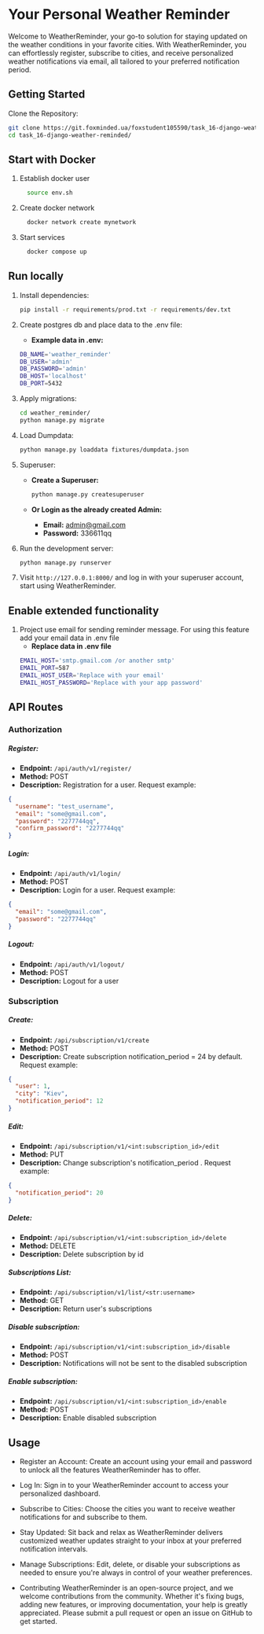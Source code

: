 # Your Personal Weather Reminder
Welcome to WeatherReminder, your go-to solution for staying updated on the weather conditions in your favorite cities. With WeatherReminder, you can effortlessly register, subscribe to cities, and receive personalized weather notifications via email, all tailored to your preferred notification period.


## Getting Started

Clone the Repository:

```bash
git clone https://git.foxminded.ua/foxstudent105590/task_16-django-weather-reminded.git
cd task_16-django-weather-reminded/
```

## Start with Docker


1. Establish docker user

    ```bash
      source env.sh
     ```

2. Create docker network

    ```bash
      docker network create mynetwork  
     ```

3. Start services 
    ```bash
      docker compose up  
     ```


## Run locally

1. Install dependencies:

    ```bash
    pip install -r requirements/prod.txt -r requirements/dev.txt
    ```

2. Create postgres db and place data to the .env file:
    - **Example data in .env:**
    ```bash
    DB_NAME='weather_reminder'
    DB_USER='admin'
    DB_PASSWORD='admin'
    DB_HOST='localhost'
    DB_PORT=5432
    ```

3. Apply migrations:

    ```bash
    cd weather_reminder/
    python manage.py migrate
    ```

4. Load Dumpdata:

    ```bash
    python manage.py loaddata fixtures/dumpdata.json
    ```

5. Superuser:

   - **Create a Superuser:**
     ```bash
     python manage.py createsuperuser
     ```

   - **Or Login as the already created Admin:**
     - **Email:** admin@gmail.com
     - **Password:** 336611qq

6. Run the development server:

    ```bash
    python manage.py runserver
    ```

7. Visit `http://127.0.0.1:8000/` and log in with your superuser account, start using WeatherReminder.

## Enable extended functionality

1. Project use email for sending reminder message. For using this feature add your email data in .env file
    - **Replace data in .env file**
     ```bash
    EMAIL_HOST='smtp.gmail.com /or another smtp'
    EMAIL_PORT=587
    EMAIL_HOST_USER='Replace with your email'
    EMAIL_HOST_PASSWORD='Replace with your app password'    
    ```


## API Routes

### Authorization

##### Register:
- **Endpoint:** `/api/auth/v1/register/`
- **Method:** POST
- **Description:** Registration for a user. Request example:
```json
{
  "username": "test_username",
  "email": "some@gmail.com",
  "password": "2277744qq",
  "confirm_password": "2277744qq"
}
```

##### Login:
- **Endpoint:** `/api/auth/v1/login/`
- **Method:** POST
- **Description:** Login for a user. Request example:
```json
{
  "email": "some@gmail.com",
  "password": "2277744qq"
}
```


##### Logout:
- **Endpoint:** `/api/auth/v1/logout/`
- **Method:** POST
- **Description:** Logout for a user


### Subscription

##### Create:
- **Endpoint:** `/api/subscription/v1/create`
- **Method:** POST
- **Description:** Create subscription notification_period = 24 by default. Request example:
```json
{
  "user": 1,
  "city": "Kiev",
  "notification_period": 12
}
```

##### Edit:
- **Endpoint:** `/api/subscription/v1/<int:subscription_id>/edit`
- **Method:** PUT
- **Description:** Change subscription's notification_period . Request example:
```json
{
  "notification_period": 20
}
```

##### Delete:
- **Endpoint:** `/api/subscription/v1/<int:subscription_id>/delete`
- **Method:** DELETE
- **Description:** Delete subscription by id


##### Subscriptions List:
- **Endpoint:** `/api/subscription/v1/list/<str:username>`
- **Method:** GET
- **Description:** Return user's subscriptions


##### Disable subscription:
- **Endpoint:** `/api/subscription/v1/<int:subscription_id>/disable`
- **Method:** POST
- **Description:** Notifications will not be sent to the disabled subscription


##### Enable subscription:
- **Endpoint:** `/api/subscription/v1/<int:subscription_id>/enable`
- **Method:** POST
- **Description:** Enable disabled subscription



## Usage

- Register an Account:
Create an account using your email and password to unlock all the features WeatherReminder has to offer.

- Log In:
Sign in to your WeatherReminder account to access your personalized dashboard.

- Subscribe to Cities:
Choose the cities you want to receive weather notifications for and subscribe to them.

- Stay Updated:
Sit back and relax as WeatherReminder delivers customized weather updates straight to your inbox at your preferred notification intervals.

- Manage Subscriptions:
Edit, delete, or disable your subscriptions as needed to ensure you're always in control of your weather preferences.

- Contributing
WeatherReminder is an open-source project, and we welcome contributions from the community. Whether it's fixing bugs, adding new features, or improving documentation, your help is greatly appreciated. Please submit a pull request or open an issue on GitHub to get started.
